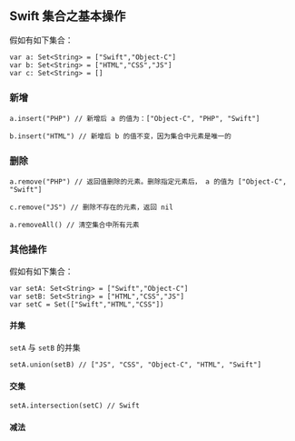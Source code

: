 ## Swift 集合之基本操作
假如有如下集合：
```
var a: Set<String> = ["Swift","Object-C"]
var b: Set<String> = ["HTML","CSS","JS"]
var c: Set<String> = []
```
### 新增
```
a.insert("PHP") // 新增后 a 的值为：["Object-C", "PHP", "Swift"]

b.insert("HTML") // 新增后 b 的值不变，因为集合中元素是唯一的
```

### 删除
```
a.remove("PHP") // 返回值删除的元素。删除指定元素后， a 的值为 ["Object-C", "Swift"]

c.remove("JS") // 删除不存在的元素，返回 nil

a.removeAll() // 清空集合中所有元素
```
### 其他操作
假如有如下集合：
```
var setA: Set<String> = ["Swift","Object-C"]
var setB: Set<String> = ["HTML","CSS","JS"]
var setC = Set(["Swift","HTML","CSS"])
```
#### 并集

`setA` 与 `setB` 的并集
```
setA.union(setB) // ["JS", "CSS", "Object-C", "HTML", "Swift"]
```

#### 交集
```
setA.intersection(setC) // Swift
```

#### 减法
```

```








